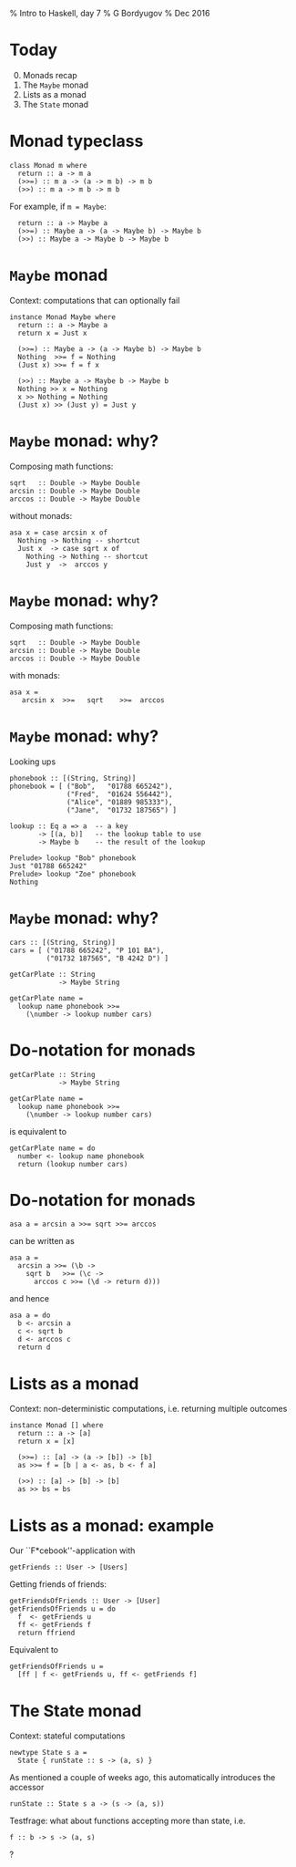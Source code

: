 % Intro to Haskell, day 7
% G Bordyugov
% Dec 2016


Today
=====

0. Monads recap
1. The `Maybe` monad
2. Lists as a monad
3. The `State` monad

Monad typeclass
===============
~~~{.haskell .ignore}
class Monad m where
  return :: a -> m a
  (>>=) :: m a -> (a -> m b) -> m b
  (>>) :: m a -> m b -> m b

~~~

For example, if `m = Maybe`:

~~~{.haskell .ignore}
  return :: a -> Maybe a
  (>>=) :: Maybe a -> (a -> Maybe b) -> Maybe b
  (>>) :: Maybe a -> Maybe b -> Maybe b
~~~

`Maybe` monad
=============
Context: computations that can optionally fail

~~~{.haskell .ignore}
instance Monad Maybe where
  return :: a -> Maybe a
  return x = Just x

  (>>=) :: Maybe a -> (a -> Maybe b) -> Maybe b
  Nothing  >>= f = Nothing
  (Just x) >>= f = f x

  (>>) :: Maybe a -> Maybe b -> Maybe b
  Nothing >> x = Nothing
  x >> Nothing = Nothing
  (Just x) >> (Just y) = Just y
~~~

`Maybe` monad: why?
===================
Composing math functions:

~~~{.haskell .ignore}
sqrt   :: Double -> Maybe Double
arcsin :: Double -> Maybe Double
arccos :: Double -> Maybe Double
~~~

without monads:

~~~{.haskell .ignore}
asa x = case arcsin x of
  Nothing -> Nothing -- shortcut
  Just x  -> case sqrt x of
    Nothing -> Nothing -- shortcut
    Just y  ->  arccos y
~~~

`Maybe` monad: why?
==================
Composing math functions:

~~~{.haskell .ignore}
sqrt   :: Double -> Maybe Double
arcsin :: Double -> Maybe Double
arccos :: Double -> Maybe Double
~~~

with monads:

~~~{.haskell .ignore}
asa x =
   arcsin x  >>=   sqrt    >>=  arccos
~~~

`Maybe` monad: why?
==================
Looking ups

~~~
phonebook :: [(String, String)]
phonebook = [ ("Bob",   "01788 665242"),
              ("Fred",  "01624 556442"),
              ("Alice", "01889 985333"),
              ("Jane",  "01732 187565") ]
~~~

~~~{.haskell .ignore}
lookup :: Eq a => a  -- a key
       -> [(a, b)]   -- the lookup table to use
       -> Maybe b    -- the result of the lookup
~~~

~~~
Prelude> lookup "Bob" phonebook
Just "01788 665242"
Prelude> lookup "Zoe" phonebook
Nothing
~~~

`Maybe` monad: why?
==================
~~~
cars :: [(String, String)]
cars = [ ("01788 665242", "P 101 BA"),
         ("01732 187565", "B 4242 D") ]
~~~

~~~{.haskell .ignore}
getCarPlate :: String
            -> Maybe String

getCarPlate name =
  lookup name phonebook >>=
    (\number -> lookup number cars)
~~~

Do-notation for monads
=====================
~~~{.haskell .ignore}
getCarPlate :: String
            -> Maybe String

getCarPlate name =
  lookup name phonebook >>=
    (\number -> lookup number cars)
~~~

is equivalent to

~~~{.haskell .ignore}
getCarPlate name = do
  number <- lookup name phonebook
  return (lookup number cars)
~~~

Do-notation for monads
=====================
~~~{.haskell .ignore}
asa a = arcsin a >>= sqrt >>= arccos
~~~

can be written as

~~~{.haskell .ignore}
asa a =
  arcsin a >>= (\b ->
    sqrt b   >>= (\c ->
      arccos c >>= (\d -> return d)))
~~~

and hence

~~~{.haskell .ignore}
asa a = do
  b <- arcsin a
  c <- sqrt b
  d <- arccos c
  return d
~~~


Lists as a monad
================
Context: non-deterministic computations, i.e. returning multiple
outcomes

~~~{.haskell .ignore}
instance Monad [] where
  return :: a -> [a]
  return x = [x]

  (>>=) :: [a] -> (a -> [b]) -> [b]
  as >>= f = [b | a <- as, b <- f a]
  
  (>>) :: [a] -> [b] -> [b]
  as >> bs = bs
~~~~

Lists as a monad: example
=========================
Our ``F*cebook''-application with

~~~{.haskell .ignore}
getFriends :: User -> [Users]
~~~

Getting friends of friends:


~~~{.haskell .ignore}
getFriendsOfFriends :: User -> [User]
getFriendsOfFriends u = do
  f  <- getFriends u
  ff <- getFriends f
  return ffriend
~~~

Equivalent to

~~~{.haskell .ignore}
getFriendsOfFriends u =
  [ff | f <- getFriends u, ff <- getFriends f]
~~~

The State monad
===============
Context: stateful computations


~~~{.haskell .ignore}
newtype State s a =
  State { runState :: s -> (a, s) }
~~~

As mentioned a couple of weeks ago, this automatically introduces the
accessor

~~~{.haskell .ignore}
runState :: State s a -> (s -> (a, s))
~~~

Testfrage: what about functions accepting more than state, i.e.

~~~{.haskell .ignore}
f :: b -> s -> (a, s)
~~~

?
                       


